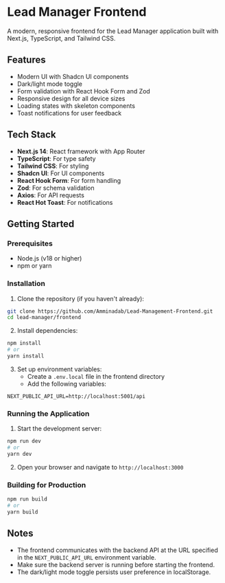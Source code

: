 # Lead Manager Frontend

A modern, responsive frontend for the Lead Manager application built with Next.js, TypeScript, and Tailwind CSS.

## Features

- Modern UI with Shadcn UI components
- Dark/light mode toggle
- Form validation with React Hook Form and Zod
- Responsive design for all device sizes
- Loading states with skeleton components
- Toast notifications for user feedback

## Tech Stack

- **Next.js 14**: React framework with App Router
- **TypeScript**: For type safety
- **Tailwind CSS**: For styling
- **Shadcn UI**: For UI components
- **React Hook Form**: For form handling
- **Zod**: For schema validation
- **Axios**: For API requests
- **React Hot Toast**: For notifications

## Getting Started

### Prerequisites

- Node.js (v18 or higher)
- npm or yarn

### Installation

1. Clone the repository (if you haven't already):

```bash
git clone https://github.com/Amminadab/Lead-Management-Frontend.git
cd lead-manager/frontend
```

2. Install dependencies:

```bash
npm install
# or
yarn install
```

3. Set up environment variables:
   - Create a `.env.local` file in the frontend directory
   - Add the following variables:

```
NEXT_PUBLIC_API_URL=http://localhost:5001/api
```

### Running the Application

1. Start the development server:

```bash
npm run dev
# or
yarn dev
```

2. Open your browser and navigate to `http://localhost:3000`

### Building for Production

```bash
npm run build
# or
yarn build

```

## Notes

- The frontend communicates with the backend API at the URL specified in the `NEXT_PUBLIC_API_URL` environment variable.
- Make sure the backend server is running before starting the frontend.
- The dark/light mode toggle persists user preference in localStorage.
